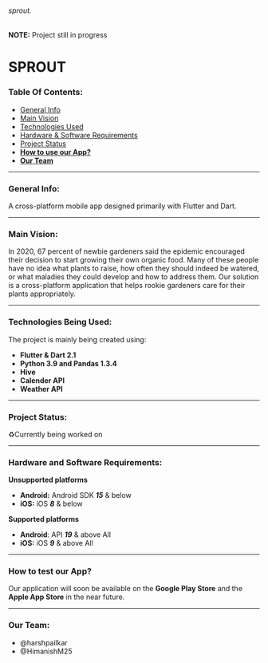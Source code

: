 ###### sprout.
 
**NOTE:** Project still in progress
# SPROUT

### Table Of Contents:
- [General Info](#general-info)
- [Main Vision](#main-vision)
- [Technologies Used](#technologies-being-used)
- [Hardware & Software Requirements](#hardware-and-software-requirements)
- [Project Status](#project-status)
- [**How to use our App?**](#how-to-test-our-app)
- [**Our Team**](#our-team)


---
### General Info:
A cross-platform mobile app designed primarily with Flutter and Dart.

---

### Main Vision:
In 2020, 67 percent of newbie gardeners said the epidemic encouraged their decision to start growing their own organic food.
Many of these people have no idea what plants to raise, how often they should indeed be watered, or what maladies they could develop and how to address them.
Our solution is a cross-platform application that helps rookie gardeners care for their plants appropriately.

---

### Technologies Being Used: 
The project is mainly being created using:
- **Flutter & Dart 2.1**
- **Python 3.9 and Pandas 1.3.4**
- **Hive**
- **Calender API**
- **Weather API**

---

### Project Status: 
♻️Currently being worked on

---

### Hardware and Software Requirements:

**Unsupported platforms**

- **Android:**	Android SDK _**15**_ & below
- **iOS:**	iOS _**8**_ & below

**Supported platforms**

- **Android**:	API **_19_** & above	All
- **iOS:**	iOS **_9_** & above	All

---

### How to test our App?
Our application will soon be available on the **Google Play Store** and the **Apple App Store** in the near future.

---

### Our Team:

- @harshpailkar
- @HimanishM25
